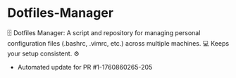 # Dotfiles-Manager
🗄️ Dotfiles Manager: A script and repository for managing personal configuration files (.bashrc, .vimrc, etc.) across multiple machines. 💻 Keeps your setup consistent. ⚙️


- Automated update for PR #1-1760860265-205